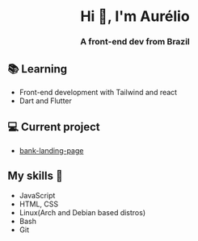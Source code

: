 <h1 align="center">Hi 👋, I'm Aurélio</h1>
<h3 align="center">A front-end dev from Brazil</h3>

## 📚 Learning
- Front-end development with Tailwind and react
- Dart and Flutter

## 💻 Current project
- [bank-landing-page](https://github.com/aureliomiguel/bank_landing_page)

## My skills 📜

- JavaScript
- HTML, CSS
- Linux(Arch and Debian based distros)
- Bash
- Git
